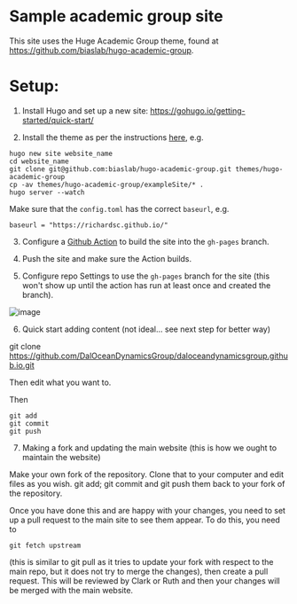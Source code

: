 # Sample academic group site

This site uses the Huge Academic Group theme, found at https://github.com/biaslab/hugo-academic-group.

# Setup:

1. Install Hugo and set up a new site: https://gohugo.io/getting-started/quick-start/

2. Install the theme as per the instructions [here](https://github.com/biaslab/hugo-academic-group), e.g.
```
hugo new site website_name
cd website_name
git clone git@github.com:biaslab/hugo-academic-group.git themes/hugo-academic-group
cp -av themes/hugo-academic-group/exampleSite/* .
hugo server --watch
```
Make sure that the `config.toml` has the correct `baseurl`, e.g.
```
baseurl = "https://richardsc.github.io/"
```

3. Configure a [Github Action](https://gohugo.io/hosting-and-deployment/hosting-on-github/#build-hugo-with-github-action) to build the site into the `gh-pages` branch.

4. Push the site and make sure the Action builds.

5. Configure repo Settings to use the `gh-pages` branch for the site (this won't show up until the action has run at least once and created the branch).

![image](https://user-images.githubusercontent.com/233584/143870276-d18e2c29-e203-4a87-9d1d-0c210b6dbfde.png)

6. Quick start adding content (not ideal... see next step for better way)

git clone https://github.com/DalOceanDynamicsGroup/daloceandynamicsgroup.github.io.git

Then edit what you want to.

Then 
```
git add
git commit
git push
```

7. Making a fork and updating the main website (this is how we ought to maintain the website)

Make your own fork of the repository. Clone that to your computer and edit files as you wish. 
git add; git commit and git push them back to your fork of the repository. 

Once you have done this and are happy with your changes, you need to set up a pull request to the main site to see them appear. To do this, you need to  
```
git fetch upstream 
```
(this is similar to git pull as it tries to update your fork with respect to the main repo, but it does not try to merge the changes), then create a pull request. This will be reviewed by Clark or Ruth and then your changes will be merged with the main website.





